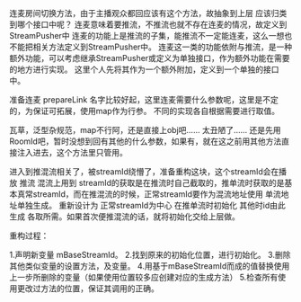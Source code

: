 连麦房间切换方法，由于主播观众都回应该有这个方法，故抽象到上层
应该归类到哪个接口中呢？
连麦意味着要推流，不推流也就不存在连麦的情况，故定义到StreamPusher中
连麦的功能上是推流的子集，能推流不一定能连麦，这么一想也不能把相关方法定义到StreamPusher中。
连麦这一类的功能依附与推流，是一种额外功能，可以考虑继承StreamPusher或定义为单独接口，作为额外功能在需要的地方进行实现。
这里个人先将其作为一个额外附加，定义到一个单独的接口中。

准备连麦 prepareLink 名字比较好起，这里连麦需要什么参数呢，这里是不定的，为保证可拓展，使用map作为行参。
不同的实现各自根据需要进行取值。

瓦草，泛型杂规范，map不行阿，还是直接上obj吧…… 太丑陋了……
还是先用RoomId吧，暂时没想到回有其他的什么参数，如果有，就在这之前用其他方法直接注入进去，这个方法里只管用。

进入到推混流相关了，被streamId绕懵了，准备重构这块，这个streamId会在播放 推流 混流上用到
streamId的获取是在推流时自己截取的，推单流时获取的是基本真常streamId，而在推混流的时候，正常streamId要作为混流地址使用
单流地址单独生成。
重新设计为 正常streamId为中心 在推单流时初始化 其他时id由此生成 各取所需。如果首次便推混流的话，就将初始化交给上层做。

重构过程：

1.声明新变量 mBaseStreamId。
2.找到原来的初始化位置，进行初始化。
3.删除其他类似变量的设置方法，及变量。
4.用基于mBaseStreamId而成的值替换使用上一步所删除的变量（如果使用位置较多应创建对应的生成方法）
5.检查所有使用更改过方法的位置，保证其调用的正确。
